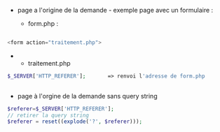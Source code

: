  * page a l'origine de la demande - exemple page avec un formulaire :
 
   * form.php :

```php

<form action="traitement.php">
```
*   * traitement.php

```php
$_SERVER['HTTP_REFERER'];       => renvoi l'adresse de form.php
	    
```



* page à l'orgine de la demande sans query string



```php
$referer=$_SERVER['HTTP_REFERER'];
// retirer la query string
$referer = reset((explode('?', $referer)));

```

